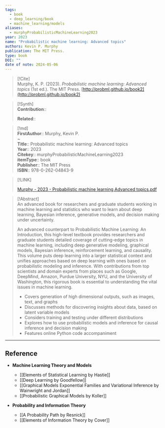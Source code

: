 ```yaml
---
tags:
  - book
  - deep_learning/book
  - machine_learning/models
aliases:
  - murphyProbabilisticMachineLearning2023
year: 2023
name: "Probabilistic machine learning: Advanced topics"
authors: Kevin P. Murphy
publication: The MIT Press.
type: book
DOI: ""
date of note: 2024-05-06
---
```


> [!Cite]  
> Murphy, K. P. (2023). _Probabilistic machine learning: Advanced topics_ (1st ed.). The MIT Press. [http://probml.github.io/book2](http://probml.github.io/book2)

>[!Synth]  
>**Contribution**::  
>  
>**Related**::   
>  
  
>[!md]  
> **FirstAuthor**:: Murphy, Kevin P.  
~  
> **Title**:: Probabilistic machine learning: Advanced topics  
> **Year**:: 2023  
> **Citekey**:: murphyProbabilisticMachineLearning2023  
> **itemType**:: book  
> **Publisher**:: The MIT Press  
> **ISBN**:: 978-0-262-04843-9  

> [!LINK]  
> 
> [Murphy - 2023 - Probabilistic machine learning Advanced topics.pdf](file:///Users/lukexie/Zotero/storage/QZC65XM4/Murphy%20-%202023%20-%20Probabilistic%20machine%20learning%20Advanced%20topics.pdf) 
>  

> [!Abstract]  
> An advanced book for researchers and graduate students working in machine learning and statistics who want to learn about deep learning, Bayesian inference, generative models, and decision making under uncertainty.
>
>An advanced counterpart to Probabilistic Machine Learning: An Introduction, this high-level textbook provides researchers and graduate students detailed coverage of cutting-edge topics in machine learning, including deep generative modeling, graphical models, Bayesian inference, reinforcement learning, and causality. This volume puts deep learning into a larger statistical context and unifies approaches based on deep learning with ones based on probabilistic modeling and inference. With contributions from top scientists and domain experts from places such as Google, DeepMind, Amazon, Purdue University, NYU, and the University of Washington, this rigorous book is essential to understanding the vital issues in machine learning.
>
>
> - Covers generation of high dimensional outputs, such as images, text, and graphs
> - Discusses methods for discovering insights about data, based on latent variable models
> - Considers training and testing under different distributions
> - Explores how to use probabilistic models and inference for causal inference and decision making
> - Features online Python code accompaniment  






----
## Reference

- **Machine Learning Theory and Models**
	- [[Elements of Statistical Learning by Hastie]]
	- [[Deep Learning by Goodfellow]]
	- [[Graphical Models Exponential Families and Variational Inference by Wainwright and Jordan]]
	- [[Probabilistic Graphical Models by Koller]]

- **Probability and Information Theory**
	- [[A Probability Path by Resnick]]
	- [[Elements of Information Theory by Cover]]

